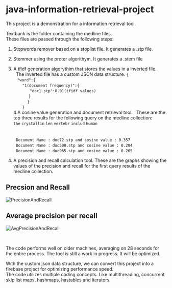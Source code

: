 # java-information-retrieval-project
This project is a demonstration for a information retrieval tool. 

Textbank is the folder containing the medline files. </br>
These files are passed through the following steps: </br>
1. Stopwords remover based on a stoplist file. It generates a .stp file. </br>
2. Stemmer using the proter algorithym. It generates a .stem file </br>
3. A tfidf generation algorythim that stores the values in a inverted file. 
&nbsp;&nbsp;The inverted file has a custom JSON data structure. 
`{`</br>
 &nbsp;&nbsp;&nbsp;`"word":{`</br>
&nbsp;&nbsp;&nbsp;&nbsp;&nbsp;&nbsp;&nbsp;`"1(document frequency)":{`</br>
&nbsp;&nbsp;&nbsp;&nbsp;&nbsp;&nbsp;&nbsp;&nbsp;&nbsp;&nbsp;&nbsp;&nbsp;&nbsp;`"doc1.stp":0.01(tfidf values)`</br>
&nbsp;&nbsp;&nbsp;&nbsp;&nbsp;&nbsp;&nbsp;&nbsp;&nbsp;&nbsp;&nbsp; `}`</br>
&nbsp;&nbsp;&nbsp;&nbsp;&nbsp;&nbsp;&nbsp;&nbsp;&nbsp;&nbsp; `}`</br>
&nbsp;&nbsp;&nbsp;&nbsp;&nbsp;&nbsp; `}`</br>
4.A cosine value generation and document retrieval tool.
&nbsp;&nbsp;These are the top three results for the following query on the medline collection: </br>  `the` `crystallin` `len` `vertebr` `includ` `human`</br></br></br>
&nbsp; `Document Name : doc72.stp and cosine value : 0.357`</br>
&nbsp; `Document Name : doc500.stp and cosine value : 0.284`</br>
&nbsp; `Document Name : doc965.stp and cosine value : 0.265`</br>

5. A precision and recall calculation tool. 
    These are the graphs showing the values of the precision and recall for the first query results of the medline collection. 
    
 ## Precsion and Recall </br>
 ![PrecisionAndRecall](https://github.com/SamerDiab/java-information-retrieval-project/blob/master/precision%20and%20recall%20graph.png)
    
 ## Average precision per recall</br>
  ![AvgPrecisionAndRecall](https://github.com/SamerDiab/java-information-retrieval-project/blob/master/average%20precision%20and%20recall%20curve.png)

</br>

The code performs well on older machines, averaging on 28 seconds for the entire process. The tool is still a work in progress. It will be optimized. </br>

With the custom json data structure, we can convert this project into a firebase project for optimizing performance speed. </br>
The code utilizes multiple coding concepts. Like multithreading, concurrent skip list maps, hashmaps, hastables and iterators.</br>
